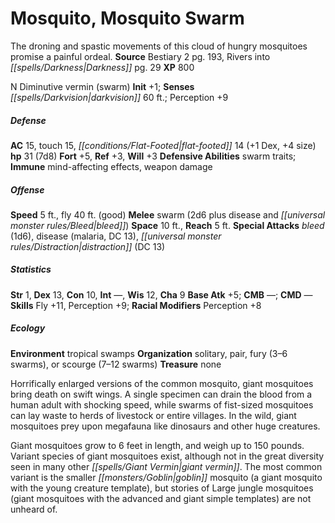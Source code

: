 ﻿---
cssclass: [monsters]
title1: Mosquito, Mosquito Swarm
desc_short: The droning and spastic movements of this cloud of hungry mosquitoes promise
  a painful ordeal.
title2: Mosquito Swarm
CR: 3
sources:
- name: Bestiary 2
  page: 193
  link: http://paizo.com/pathfinderRPG/v5748btpy8hif
- name: Rivers into Darkness
  page: 29
  link: http://paizo.com/store/paizo/pathfinder/modules/35E/v5748btpy82qf
XP: 800
alignment: N
size: Diminutive
type: vermin
subtypes:
- swarm
initiative:
  bonus: 1
senses:
  darkvision: 60
AC:
  AC: 15
  touch: 15
  flat_footed: 14
  components:
    dex: 1
    size: 4
HP:
  HP: 31
  long: 7d8
saves:
  fort: 5
  ref: 3
  will: 3
defensive_abilities:
- swarm traits
immunities:
- mind-affecting effects
- weapon damage
speeds:
  base: 5
  fly: 40
  fly_maneuverability: good
attacks:
  melee:
  - - text: swarm (2d6 plus disease and bleed)
      entries:
      - - damage: 2d6
        - effect: disease
        - effect: bleed
      attack: swarm
  special:
  - bleed (1d6)
  - disease (malaria, DC 13)
  - distraction (DC 13)
space: 10
reach: 5
ability_scores:
  STR: 1
  DEX: 13
  CON: 10
  INT:
  WIS: 12
  CHA: 9
BAB: 5
CMB:
CMD:
skills:
  Fly: 11
  Perception: 9
  _racial_mods:
    Perception:
      _: 8
ecology:
  environment: tropical swamps
  organization: solitary, pair, fury (3-6 swarms), or scourge (7-12 swarms)
  treasure_type: none
desc_long: |-
  Horrifically enlarged versions of the common mosquito, giant mosquitoes bring death on swift wings. A single specimen can drain the blood from a human adult with shocking speed, while swarms of fist-sized mosquitoes can lay waste to herds of livestock or entire villages. In the wild, giant mosquitoes prey upon megafauna like dinosaurs and other huge creatures.

  Giant mosquitoes grow to 6 feet in length, and weigh up to 150 pounds. Variant species of giant mosquitoes exist, although not in the great diversity seen in many other giant vermin. The most common variant is the smaller goblin mosquito (a giant mosquito with the young creature template), but stories of Large jungle mosquitoes (giant mosquitoes with the advanced and giant simple templates) are not unheard of.

---

# Mosquito, Mosquito Swarm
The droning and spastic movements of this cloud of hungry mosquitoes promise a painful ordeal.
**Source** Bestiary 2 pg. 193, Rivers into _[[spells/Darkness|Darkness]]_ pg. 29
**XP** 800

N Diminutive vermin (swarm)
**Init** +1; **Senses** _[[spells/Darkvision|darkvision]]_ 60 ft.; Perception +9

##### Defense

**AC** 15, touch 15, _[[conditions/Flat-Footed|flat-footed]]_ 14 (+1 Dex, +4 size)
**hp** 31 (7d8)
**Fort** +5, **Ref** +3, **Will** +3
**Defensive Abilities** swarm traits; **Immune** mind-affecting effects, weapon damage

##### Offense
**Speed** 5 ft., fly 40 ft. (good)
**Melee** swarm (2d6 plus disease and _[[universal monster rules/Bleed|bleed]]_)
**Space** 10 ft., **Reach** 5 ft.
**Special Attacks** _bleed_ (1d6), disease (malaria, DC 13), _[[universal monster rules/Distraction|distraction]]_ (DC 13)

##### Statistics
**Str** 1, **Dex** 13, **Con** 10, **Int** —, **Wis** 12, **Cha** 9
**Base Atk** +5; **CMB** —; **CMD** —
**Skills** Fly +11, Perception +9; **Racial Modifiers** Perception +8

##### Ecology

**Environment** tropical swamps
**Organization** solitary, pair, fury (3–6 swarms), or scourge (7–12 swarms)
**Treasure** none

Horrifically enlarged versions of the common mosquito, giant mosquitoes bring death on swift wings. A single specimen can drain the blood from a human adult with shocking speed, while swarms of fist-sized mosquitoes can lay waste to herds of livestock or entire villages. In the wild, giant mosquitoes prey upon megafauna like dinosaurs and other huge creatures.

Giant mosquitoes grow to 6 feet in length, and weigh up to 150 pounds. Variant species of giant mosquitoes exist, although not in the great diversity seen in many other _[[spells/Giant Vermin|giant vermin]]_. The most common variant is the smaller _[[monsters/Goblin|goblin]]_ mosquito (a giant mosquito with the young creature template), but stories of Large jungle mosquitoes (giant mosquitoes with the advanced and giant simple templates) are not unheard of.